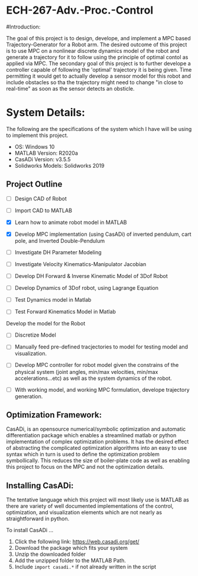 # ECH-267-Adv.-Proc.-Control

#Introduction: 

The goal of this project is to design, develope, and implement a MPC based Trajectory-Generator for a Robot arm. The desired outcome of this project is to use MPC on a nonlinear discrete dynamics model of the robot and generate a trajectory for it to follow using the principle of optimal contol as applied via MPC. The secondary goal of this project is to further develope a controller capable of following the 'optimal' trajectory it is being given. Time permitting it would get to actually develop a sensor model for this robot and include obstacles so tha the trajectory might need to change "in close to real-time" as soon as the sensor detects an obsticle. 

# System Details: 
The following are the specifications of the system which I have will be using to implement this project. 

* OS: Windows 10 
* MATLAB Version: R2020a  
* CasADi Version: v3.5.5
* Solidworks Models: Solidworks 2019 


## Project Outline 

- [ ] Design CAD of Robot  
- [ ] Import CAD to MATLAB 
- [x] Learn how to animate robot model in MATLAB 
- [x] Develop MPC implementation (using CasADi) of inverted pendulum, cart pole, and Inverted Double-Pendulum 
- [ ] Investigate DH Parameter Modeling 
- [ ] Investigate Velocity Kinematics-Manipulator Jacobian
- [ ] Develop DH Forward & Inverse Kinematic Model of 3Dof Robot
- [ ] Develop Dynamics of 3Dof robot, using Lagrange Equation
- [ ] Test Dynamics model in Matlab 
- [ ] Test Forward Kinematics Model in Matlab


Develop the model for the Robot 
- [ ] Discretize Model 
- [ ] Manually feed pre-defined tracjectories to model for testing model and visualization. 
- [ ] Develop MPC controller for robot model given the constrains of the physical system (joint angles, min/max velocities, min/max accelerations...etc) as well as the system dynamics of the robot. 
- [ ] With working model, and working MPC formulation, develope trajectory generation. 



## Optimization Framework: 

CasADi, is an opensource numerical/symbolic optimization and automatic differentiation package which enables a streamlined matlab or python implementation of complex optimization problems. It has the desired effect of abstracting the complicated optimization algorithms into an easy to use syntax which in turn is used to define the optimization problem symbollically. This reduces the size of boiler-plate code as well as enabling this project to focus on the MPC and not the optimization details. 

## Installing CasADi:

The tentative language which this project will most likely use is MATLAB as there are variety of well documented implementations of the control, optimization, and visualization elements which are not nearly as straightforward in python. 

To install CasADi ... 
1. Click the following link: https://web.casadi.org/get/
2. Download the package which fits your system 
3. Unzip the downloaded folder 
4. Add the unzipped folder to the MATLAB Path. 
5. Include `import casadi.*` if not already written in the script
